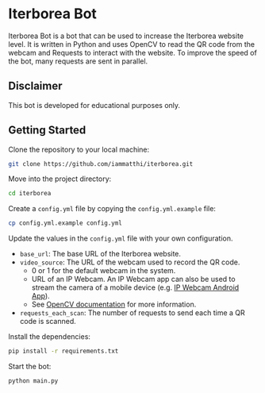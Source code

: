 # Iterborea Bot

Iterborea Bot is a bot that can be used to increase the Iterborea website level. It is written in Python and uses OpenCV to read the QR code from the webcam and Requests to interact with the website. To improve the speed of the bot, many requests are sent in parallel.

## Disclaimer

This bot is developed for educational purposes only.

## Getting Started

Clone the repository to your local machine:

```bash
git clone https://github.com/iammatthi/iterborea.git
```

Move into the project directory:

```bash
cd iterborea
```

Create a `config.yml` file by copying the `config.yml.example` file:

```bash
cp config.yml.example config.yml
```

Update the values in the `config.yml` file with your own configuration.

- `base_url`: The base URL of the Iterborea website.
- `video_source`: The URL of the webcam used to record the QR code.
  - 0 or 1 for the default webcam in the system.
  - URL of an IP Webcam. An IP Webcam app can also be used to stream the camera of a mobile device (e.g. [IP Webcam Android App](https://play.google.com/store/apps/details?id=com.pas.webcam)).
  - See [OpenCV documentation](https://docs.opencv.org/3.4/d8/dfe/classcv_1_1VideoCapture.html) for more information.
- `requests_each_scan`: The number of requests to send each time a QR code is scanned.

Install the dependencies:

```bash
pip install -r requirements.txt
```

Start the bot:

```bash
python main.py
```
